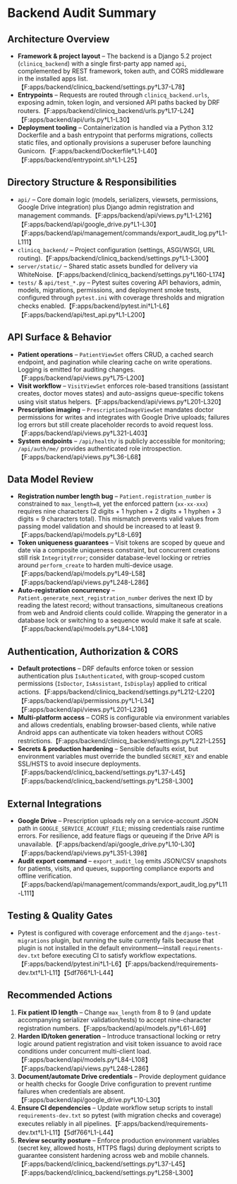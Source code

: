 # Backend Audit Summary

## Architecture Overview
- **Framework & project layout** – The backend is a Django 5.2 project (`clinicq_backend`) with a single first-party app named `api`, complemented by REST framework, token auth, and CORS middleware in the installed apps list.【F:apps/backend/clinicq_backend/settings.py†L37-L78】
- **Entrypoints** – Requests are routed through `clinicq_backend.urls`, exposing admin, token login, and versioned API paths backed by DRF routers.【F:apps/backend/clinicq_backend/urls.py†L17-L24】【F:apps/backend/api/urls.py†L1-L30】
- **Deployment tooling** – Containerization is handled via a Python 3.12 Dockerfile and a bash entrypoint that performs migrations, collects static files, and optionally provisions a superuser before launching Gunicorn.【F:apps/backend/Dockerfile†L1-L40】【F:apps/backend/entrypoint.sh†L1-L25】

## Directory Structure & Responsibilities
- `api/` – Core domain logic (models, serializers, viewsets, permissions, Google Drive integration) plus Django admin registration and management commands.【F:apps/backend/api/views.py†L1-L216】【F:apps/backend/api/google_drive.py†L1-L30】【F:apps/backend/api/management/commands/export_audit_log.py†L1-L111】
- `clinicq_backend/` – Project configuration (settings, ASGI/WSGI, URL routing).【F:apps/backend/clinicq_backend/settings.py†L1-L300】
- `server/static/` – Shared static assets bundled for delivery via WhiteNoise.【F:apps/backend/clinicq_backend/settings.py†L160-L174】
- `tests/` & `api/test_*.py` – Pytest suites covering API behaviors, admin, models, migrations, permissions, and deployment smoke tests, configured through `pytest.ini` with coverage thresholds and migration checks enabled.【F:apps/backend/pytest.ini†L1-L6】【F:apps/backend/api/test_api.py†L1-L200】

## API Surface & Behavior
- **Patient operations** – `PatientViewSet` offers CRUD, a cached search endpoint, and pagination while clearing cache on write operations. Logging is emitted for auditing changes.【F:apps/backend/api/views.py†L75-L200】
- **Visit workflow** – `VisitViewSet` enforces role-based transitions (assistant creates, doctor moves states) and auto-assigns queue-specific tokens using visit status helpers.【F:apps/backend/api/views.py†L201-L320】
- **Prescription imaging** – `PrescriptionImageViewSet` mandates doctor permissions for writes and integrates with Google Drive uploads; failures log errors but still create placeholder records to avoid request loss.【F:apps/backend/api/views.py†L321-L403】
- **System endpoints** – `/api/health/` is publicly accessible for monitoring; `/api/auth/me/` provides authenticated role introspection.【F:apps/backend/api/views.py†L36-L68】

## Data Model Review
- **Registration number length bug** – `Patient.registration_number` is constrained to `max_length=8`, yet the enforced pattern (`xx-xx-xxx`) requires nine characters (2 digits + 1 hyphen + 2 digits + 1 hyphen + 3 digits = 9 characters total). This mismatch prevents valid values from passing model validation and should be increased to at least 9.【F:apps/backend/api/models.py†L8-L69】
- **Token uniqueness guarantees** – Visit tokens are scoped by queue and date via a composite uniqueness constraint, but concurrent creations still risk `IntegrityError`; consider database-level locking or retries around `perform_create` to harden multi-device usage.【F:apps/backend/api/models.py†L49-L58】【F:apps/backend/api/views.py†L248-L286】
- **Auto-registration concurrency** – `Patient.generate_next_registration_number` derives the next ID by reading the latest record; without transactions, simultaneous creations from web and Android clients could collide. Wrapping the generator in a database lock or switching to a sequence would make it safe at scale.【F:apps/backend/api/models.py†L84-L108】

## Authentication, Authorization & CORS
- **Default protections** – DRF defaults enforce token or session authentication plus `IsAuthenticated`, with group-scoped custom permissions (`IsDoctor`, `IsAssistant`, `IsDisplay`) applied to critical actions.【F:apps/backend/clinicq_backend/settings.py†L212-L220】【F:apps/backend/api/permissions.py†L1-L34】【F:apps/backend/api/views.py†L201-L236】
- **Multi-platform access** – CORS is configurable via environment variables and allows credentials, enabling browser-based clients, while native Android apps can authenticate via token headers without CORS restrictions.【F:apps/backend/clinicq_backend/settings.py†L221-L255】
- **Secrets & production hardening** – Sensible defaults exist, but environment variables must override the bundled `SECRET_KEY` and enable SSL/HSTS to avoid insecure deployments.【F:apps/backend/clinicq_backend/settings.py†L37-L45】【F:apps/backend/clinicq_backend/settings.py†L258-L300】

## External Integrations
- **Google Drive** – Prescription uploads rely on a service-account JSON path in `GOOGLE_SERVICE_ACCOUNT_FILE`; missing credentials raise runtime errors. For resilience, add feature flags or queueing if the Drive API is unavailable.【F:apps/backend/api/google_drive.py†L10-L30】【F:apps/backend/api/views.py†L351-L398】
- **Audit export command** – `export_audit_log` emits JSON/CSV snapshots for patients, visits, and queues, supporting compliance exports and offline verification.【F:apps/backend/api/management/commands/export_audit_log.py†L11-L111】

## Testing & Quality Gates
- Pytest is configured with coverage enforcement and the `django-test-migrations` plugin, but running the suite currently fails because that plugin is not installed in the default environment—install `requirements-dev.txt` before executing CI to satisfy workflow expectations.【F:apps/backend/pytest.ini†L1-L6】【F:apps/backend/requirements-dev.txt†L1-L11】【5df766†L1-L44】

## Recommended Actions
1. **Fix patient ID length** – Change `max_length` from 8 to 9 (and update accompanying serializer validation/tests) to accept nine-character registration numbers.【F:apps/backend/api/models.py†L61-L69】
2. **Harden ID/token generation** – Introduce transactional locking or retry logic around patient registration and visit token issuance to avoid race conditions under concurrent multi-client load.【F:apps/backend/api/models.py†L84-L108】【F:apps/backend/api/views.py†L248-L286】
3. **Document/automate Drive credentials** – Provide deployment guidance or health checks for Google Drive configuration to prevent runtime failures when credentials are absent.【F:apps/backend/api/google_drive.py†L10-L30】
4. **Ensure CI dependencies** – Update workflow setup scripts to install `requirements-dev.txt` so pytest (with migration checks and coverage) executes reliably in all pipelines.【F:apps/backend/requirements-dev.txt†L1-L11】【5df766†L1-L44】
5. **Review security posture** – Enforce production environment variables (secret key, allowed hosts, HTTPS flags) during deployment scripts to guarantee consistent hardening across web and mobile channels.【F:apps/backend/clinicq_backend/settings.py†L37-L45】【F:apps/backend/clinicq_backend/settings.py†L258-L300】

